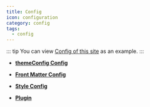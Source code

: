 ```yaml
---
title: Config
icon: configuration
category: config
tags:
  - config
---
```


::: tip
You can view [Config of this site][docs-config] as an example.
:::

- [**themeConfig Config**](themeConfig.md)

- [**Front Matter Config**](page.md)

- [**Style Config**](stylus.md)

- [**Plugin**](plugin/readme.md)

[docs-config]: https://github.com/Mister-Hope/vuepress-theme-hope/blob/v1.0.0/docs/theme/src/.vuepress/config.js
